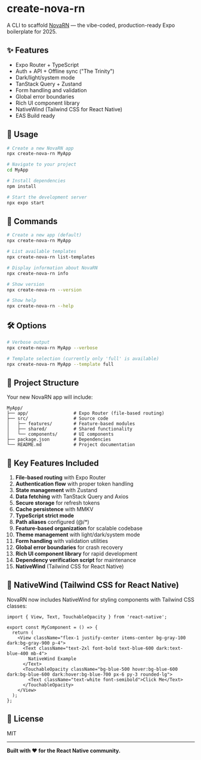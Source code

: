 # create-nova-rn

A CLI to scaffold [NovaRN](https://github.com/Om7035/novarn) — the vibe-coded, production-ready Expo boilerplate for 2025.

## ✨ Features
- Expo Router + TypeScript
- Auth + API + Offline sync ("The Trinity")
- Dark/light/system mode
- TanStack Query + Zustand
- Form handling and validation
- Global error boundaries
- Rich UI component library
- NativeWind (Tailwind CSS for React Native)
- EAS Build ready

## 🚀 Usage

```bash
# Create a new NovaRN app
npx create-nova-rn MyApp

# Navigate to your project
cd MyApp

# Install dependencies
npm install

# Start the development server
npx expo start
```

## 🧰 Commands

```bash
# Create a new app (default)
npx create-nova-rn MyApp

# List available templates
npx create-nova-rn list-templates

# Display information about NovaRN
npx create-nova-rn info

# Show version
npx create-nova-rn --version

# Show help
npx create-nova-rn --help
```

## 🛠 Options

```bash
# Verbose output
npx create-nova-rn MyApp --verbose

# Template selection (currently only 'full' is available)
npx create-nova-rn MyApp --template full
```

## 📁 Project Structure

Your new NovaRN app will include:

```
MyApp/
├── app/                 # Expo Router (file-based routing)
├── src/                 # Source code
│   ├── features/        # Feature-based modules
│   ├── shared/          # Shared functionality
│   └── components/      # UI components
├── package.json         # Dependencies
└── README.md            # Project documentation
```

## 🎯 Key Features Included

1. **File-based routing** with Expo Router
2. **Authentication flow** with proper token handling
3. **State management** with Zustand
4. **Data fetching** with TanStack Query and Axios
5. **Secure storage** for refresh tokens
6. **Cache persistence** with MMKV
7. **TypeScript strict mode**
8. **Path aliases** configured (@/*)
9. **Feature-based organization** for scalable codebase
10. **Theme management** with light/dark/system mode
11. **Form handling** with validation utilities
12. **Global error boundaries** for crash recovery
13. **Rich UI component library** for rapid development
14. **Dependency verification script** for maintenance
15. **NativeWind** (Tailwind CSS for React Native)

## 🎨 NativeWind (Tailwind CSS for React Native)

NovaRN now includes NativeWind for styling components with Tailwind CSS classes:

```tsx
import { View, Text, TouchableOpacity } from 'react-native';

export const MyComponent = () => {
  return (
    <View className="flex-1 justify-center items-center bg-gray-100 dark:bg-gray-900 p-4">
      <Text className="text-2xl font-bold text-blue-600 dark:text-blue-400 mb-4">
        NativeWind Example
      </Text>
      <TouchableOpacity className="bg-blue-500 hover:bg-blue-600 dark:bg-blue-600 dark:hover:bg-blue-700 px-6 py-3 rounded-lg">
        <Text className="text-white font-semibold">Click Me</Text>
      </TouchableOpacity>
    </View>
  );
};
```

## 📄 License
MIT

---

**Built with ❤️ for the React Native community.**